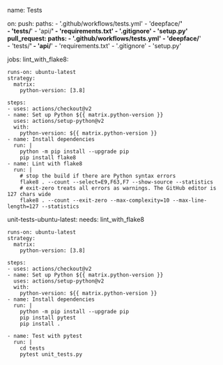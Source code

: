 
name: Tests

on: 
  push:
    paths:
      - '.github/workflows/tests.yml'
      - 'deepface/**'  
      - 'tests/**'
      - 'api/**'
      - 'requirements.txt'
      - '.gitignore'
      - 'setup.py'
  pull_request:
    paths:
      - '.github/workflows/tests.yml'
      - 'deepface/**'  
      - 'tests/**'
      - 'api/**'
      - 'requirements.txt'
      - '.gitignore'
      - 'setup.py'

jobs:
  lint_with_flake8:

    runs-on: ubuntu-latest
    strategy:
      matrix:
        python-version: [3.8]

    steps:
    - uses: actions/checkout@v2
    - name: Set up Python ${{ matrix.python-version }}
      uses: actions/setup-python@v2
      with:
        python-version: ${{ matrix.python-version }}
    - name: Install dependencies
      run: |
        python -m pip install --upgrade pip
        pip install flake8
    - name: Lint with flake8
      run: |
        # stop the build if there are Python syntax errors
        flake8 . --count --select=E9,F63,F7 --show-source --statistics
        # exit-zero treats all errors as warnings. The GitHub editor is 127 chars wide
        flake8 . --count --exit-zero --max-complexity=10 --max-line-length=127 --statistics
  unit-tests-ubuntu-latest:
    needs: lint_with_flake8

    runs-on: ubuntu-latest
    strategy:
      matrix:
        python-version: [3.8]

    steps:
    - uses: actions/checkout@v2
    - name: Set up Python ${{ matrix.python-version }}
      uses: actions/setup-python@v2
      with:
        python-version: ${{ matrix.python-version }}
    - name: Install dependencies
      run: |
        python -m pip install --upgrade pip
        pip install pytest
        pip install .
        
    - name: Test with pytest
      run: |
        cd tests
        pytest unit_tests.py
    
